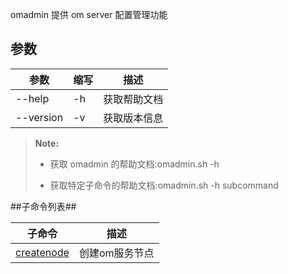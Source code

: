 omadmin 提供 om server 配置管理功能

## 参数 ##

|参数      |缩写        |描述          |
|----------|-----------|--------------|
|--help    |-h         |获取帮助文档  |
|--version |-v         |获取版本信息  |

>  **Note:**
>
>  * 获取 omadmin 的帮助文档:omadmin.sh -h
>
>  * 获取特定子命令的帮助文档:omadmin.sh -h subcommand

##子命令列表##

|子命令    |描述             |
|----------|----------------|
|[createnode][createnode]|创建om服务节点  |

[createnode]:Maintainance/Tools/Omadmin/createnode.md
